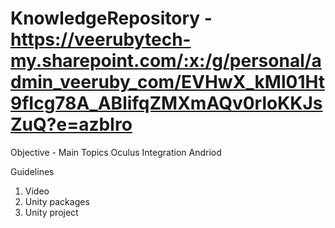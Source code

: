 # KnowledgeRepository - https://veerubytech-my.sharepoint.com/:x:/g/personal/admin_veeruby_com/EVHwX_kMl01Ht9fIcg78A_ABlifqZMXmAQv0rloKKJsZuQ?e=azbIro
Objective - 
Main Topics
  Oculus Integration 
  Andriod
 
 Guidelines
 1. Video
 2. Unity packages
 3. Unity project
 
